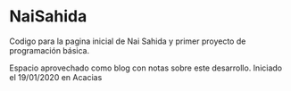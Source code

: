 # NaiSahida
Codigo para la pagina inicial de Nai Sahida y primer proyecto de programación básica.

Espacio aprovechado como blog con notas sobre este desarrollo. Iniciado el 19/01/2020 en Acacias
